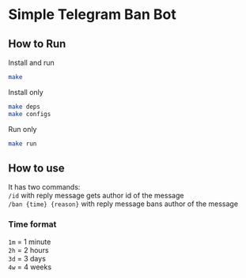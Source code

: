# Simple Telegram Ban Bot

## How to Run
Install and run
```bash
make
```
Install only
```bash
make deps
make configs
```
Run only
```bash
make run
```

## How to use
It has two commands:<br />
`/id` with reply message gets author id of the message<br />
`/ban {time} {reason}` with reply message bans author of the message

### Time format
`1m` = 1 minute<br />
`2h` = 2 hours<br />
`3d` = 3 days<br />
`4w` = 4 weeks<br />
